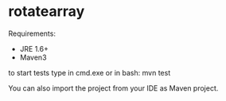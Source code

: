 rotatearray
===========

Requirements:
- JRE 1.6+
- Maven3

to start tests type in cmd.exe or in bash:
mvn test

You can also import the project from your IDE as Maven project.